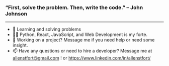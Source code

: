 <h3>“First, solve the problem. Then, write the code.” – John Johnson</h3>

<hr>

- 📝 Learning and solving problems
- 👨‍💻 Python, React, JavaScript, and Web Development is my forte.
- 📝 Working on a project? Message me if you need help or need some insight.
- 📫 Have any questions or need to hire a developer? Message me at allenstfort@gmail.com ! or https://www.linkedin.com/in/allenstfort/
